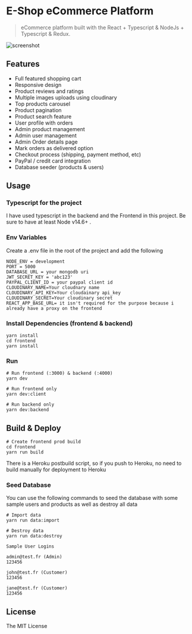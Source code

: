# E-Shop eCommerce Platform

> eCommerce platform built with the React + Typescript & NodeJs + Typescript & Redux.

![screenshot](https://e-shop-commerce-app.herokuapp.com/images/E-commerce-shop-Capture.PNG)

## Features

- Full featured shopping cart
- Responsive design
- Product reviews and ratings
- Multiple images uploads using cloudinary
- Top products carousel
- Product pagination
- Product search feature
- User profile with orders
- Admin product management
- Admin user management
- Admin Order details page
- Mark orders as delivered option
- Checkout process (shipping, payment method, etc)
- PayPal / credit card integration
- Database seeder (products & users)

## Usage

### Typescript for the project

I have used typescript in the backend and the Frontend in this project. Be sure to have at least Node v14.6+ .

### Env Variables

Create a .env file in the root of the project and add the following

```
NODE_ENV = development
PORT = 5000
DATABASE_URL = your mongodb uri
JWT_SECRET_KEY = 'abc123'
PAYPAL_CLIENT_ID = your paypal client id
CLOUDINARY_NAME=Your cloudnary name
CLOUDINARY_API_KEY=Your cloudainary api_key
CLOUDINARY_SECRET=Your cloudinary secret
REACT_APP_BASE_URL= it isn't required for the purpose because i already have a proxy on the frontend 
```

### Install Dependencies (frontend & backend)

```
yarn install
cd frontend
yarn install
```

### Run

```
# Run frontend (:3000) & backend (:4000)
yarn dev

# Run frontend only
yarn dev:client

# Run backend only
yarn dev:backend
```

## Build & Deploy

```
# Create frontend prod build
cd frontend
yarn run build
```

There is a Heroku postbuild script, so if you push to Heroku, no need to build manually for deployment to Heroku

### Seed Database

You can use the following commands to seed the database with some sample users and products as well as destroy all data

```
# Import data
yarn run data:import

# Destroy data
yarn run data:destroy
```

```
Sample User Logins

admin@test.fr (Admin)
123456

john@test.fr (Customer)
123456

jane@test.fr (Customer)
123456
```


## License

The MIT License

